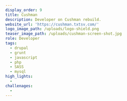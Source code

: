 ```yaml
---
display_order: 9
title: Cushman
description: Developer on Cushman rebuild.
website_url: 'https://cushman.txtsv.com/'
logo_image_path: /uploads/logo-shield.png
teaser_image_path: /uploads/cushman-screen-shot.jpg
role: Developer
tags:
  - drupal
  - grunt
  - javascript
  - php
  - SASS
  - mysql
high_lights:
  -
challenages:
  -
---
```


